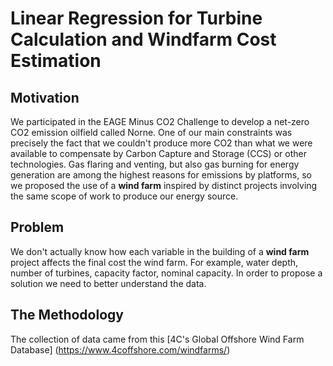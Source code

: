 # Linear Regression for Turbine Calculation and Windfarm Cost Estimation

## Motivation
We participated in the EAGE Minus CO2 Challenge to develop a net-zero CO2 emission oilfield called Norne. One of our main constraints was precisely the fact that we couldn't produce more CO2 than what we were available to compensate by Carbon Capture and Storage (CCS) or other technologies. Gas flaring and venting, but also gas burning for energy generation are among the highest reasons for emissions by platforms, so we proposed the use of a **wind farm** inspired by distinct projects involving the same scope of work to produce our energy source.

## Problem
We don't actually know how each variable in the building of a **wind farm** project affects the final cost the wind farm. For example, water depth, number of turbines, capacity factor, nominal capacity. In order to propose a solution we need to better understand the data.

## The Methodology
The collection of data came from this [4C's Global Offshore Wind Farm Database] (https://www.4coffshore.com/windfarms/)
